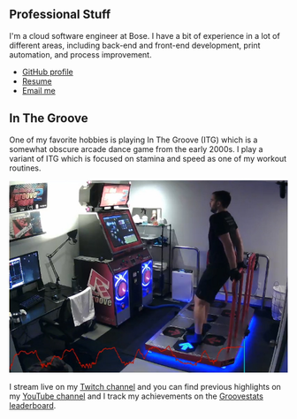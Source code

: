 ## Professional Stuff

I'm a cloud software engineer at Bose. I have a bit of experience in a lot of different areas, including back-end and front-end development, print automation, and process improvement.

- [GitHub profile](https://github.com/dominickp)
- [Resume](./assets/resume-web.pdf)
-  <a href="https://mailhide.io/e/p9amR" onclick="mailhidepopup=window.open('https://mailhide.io/e/p9amR','mailhidepopup','width=580,height=635'); return false;">Email me</a> 


## In The Groove


One of my favorite hobbies is playing In The Groove (ITG) which is a somewhat obscure arcade dance game from the early 2000s. I play a variant of ITG which is focused on stamina and speed as one of my workout routines.

<a href="https://www.youtube.com/channel/UCpeNRVOVrqx_lras7hbOOrQ" target="_blank"><img src="./img/itg.jpg"></a>


I stream live on my [Twitch channel](https://www.twitch.tv/dompel) and you can find previous highlights on my [YouTube channel](https://www.youtube.com/channel/UCpeNRVOVrqx_lras7hbOOrQ) and I track my achievements on the [Groovestats leaderboard](http://groovestats.com/?page=profile&id=66762).

